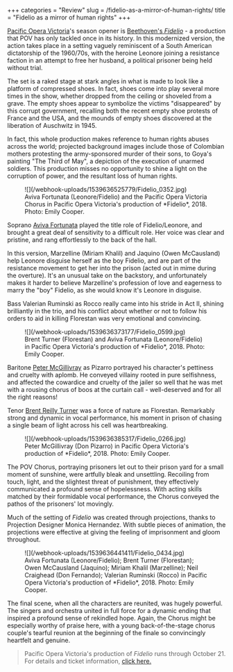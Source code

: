 +++
categories = "Review"
slug = /fidelio-as-a-mirror-of-human-rights/
title = "Fidelio as a mirror of human rights"
+++

[Pacific Opera Victoria](/scene/people/pacific-opera-victoria/)'s season opener is [Beethoven's *Fidelio*](https://www.pov.bc.ca/fidelio.html) - a production that POV has only tackled once in its history. In this modernized version, the action takes place in a setting vaguely reminiscent of a South American dictatorship of the 1960/70s, with the heroine  Leonore joining a resistance faction in an attempt to free her husband, a political prisoner being held without trial.

The set is a raked stage at stark angles in what is made to look like a platform of compressed shoes. In fact, shoes come into play several more times in the show, whether dropped from the ceiling or shoveled from a grave. The empty shoes appear to symbolize the victims "disappeared" by this corrupt government, recalling both the recent empty shoe protests of France and the USA, and the mounds of empty shoes discovered at the liberation of Auschwitz in 1945.

In fact, this whole production makes reference to human rights abuses across the world; projected background images include those of Colombian mothers protesting the army-sponsored murder of their sons, to Goya's painting "The Third of May", a depiction of the execution of unarmed soldiers. This production misses no opportunity to shine a light on the corruption of power, and the resultant loss of human rights.

<figure data-type="image">
![](/webhook-uploads/1539636525779/Fidelio_0352.jpg)
<figcaption>Aviva Fortunata (Leonore/Fidelio) and the Pacific Opera Victoria Chorus in Pacific Opera Victoria's production of *Fidelio*, 2018. Photo: Emily Cooper.</figcaption>
</figure>

Soprano [Aviva Fortunata](/scene/people/aviva-fortunata/) played the title role of Fidelio/Leonore, and brought a great deal of sensitivity to a difficult role. Her voice was clear and pristine, and rang effortlessly to the back of the hall. 

In this version, Marzelline (Miriam Khalil) and Jaquino (Owen McCausland) help Leonore disguise herself as the boy Fidelio, and are part of the resistance movement to get her into the prison (acted out in mime during the overture). It's an unusual take on the backstory, and unfortunately makes it harder to believe Marzelline's profession of love and eagerness to marry the "boy" Fidelio, as she would know it's Leonore in disguise. 

Bass Valerian Ruminski as Rocco really came into his stride in Act II, shining brilliantly in the trio, and his conflict about whether or not to follow his orders to aid in killing Florestan was very emotional and convincing.

<figure data-type="image">
![](/webhook-uploads/1539636373177/Fidelio_0599.jpg)
<figcaption>Brent Turner (Florestan) and Aviva Fortunata (Leonore/Fidelio) in Pacific Opera Victoria's production of *Fidelio*, 2018. Photo: Emily Cooper.</figcaption>
</figure>

Baritone [Peter McGillivray](/scene/people/peter-mcgillivray/) as Pizarro portrayed his character's pettiness and cruelty with aplomb. He conveyed villainy rooted in pure selfishness, and affected the cowardice and cruelty of the jailer so well that he was met with a rousing chorus of boos at the curtain call - well-deserved and for all the right reasons!

Tenor [Brent Reilly Turner](/scene/people/brent-reilly-turner/) was a force of nature as Florestan. Remarkably strong and dynamic in vocal performance, his moment in prison of chasing a single beam of light across his cell was heartbreaking.

<figure data-type="image">
![](/webhook-uploads/1539636385317/Fidelio_0266.jpg)
<figcaption>Peter McGillivray (Don Pizarro) in Pacific Opera Victoria's production of *Fidelio*, 2018. Photo: Emily Cooper.</figcaption>
</figure>

The POV Chorus, portraying prisoners let out to their prison yard for a small moment of sunshine,  were artfully bleak and unsettling. Recoiling from touch, light, and the slightest threat of punishment, they effectively communicated a profound sense of hopelessness. With acting skills matched by their formidable vocal performance, the Chorus conveyed the pathos of the prisoners' lot movingly. 

Much of the setting of *Fidelio* was created through projections, thanks to Projection Designer Monica Hernandez. With subtle pieces of animation, the projections were effective at giving the feeling of imprisonment and gloom throughout. 

<figure data-type="image">
![](/webhook-uploads/1539636441411/Fidelio_0434.jpg)
<figcaption>Aviva Fortunata (Leonore/Fidelio); Brent Turner (Florestan); Owen McCausland (Jaquino); Miriam Khalil (Marzelline); Neil Craighead (Don Fernando); Valerian Ruminski (Rocco) in Pacific Opera Victoria's production of *Fidelio*, 2018. Photo: Emily Cooper.</figcaption>
</figure>

The final scene, when all the characters are reunited, was hugely powerful. The singers and orchestra united in full force for a dynamic ending that inspired a profound sense of rekindled hope. Again, the Chorus might be especially worthy of praise here, with a young back-of-the-stage chorus couple's tearful reunion at the beginning of the finale so convincingly heartfelt and genuine.  

>Pacific Opera Victoria's production of *Fidelio* runs through October 21. For details and ticket information, [click here.](https://www.pov.bc.ca/fidelio.html)
